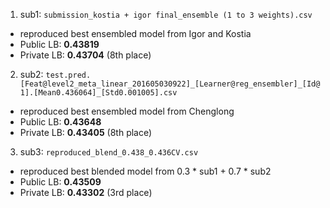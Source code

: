 1. sub1: `submission_kostia + igor final_ensemble (1 to 3 weights).csv`
- reproduced best ensembled model from Igor and Kostia
- Public LB: **0.43819**
- Private LB: **0.43704** (8th place)

2. sub2: `test.pred.[Feat@level2_meta_linear_201605030922]_[Learner@reg_ensembler]_[Id@1].[Mean0.436064]_[Std0.001005].csv`
- reproduced best ensembled model from Chenglong
- Public LB: **0.43648**
- Private LB: **0.43405** (8th place)

3. sub3: `reproduced_blend_0.438_0.436CV.csv`
- reproduced best blended model from 0.3 * sub1 + 0.7 * sub2
- Public LB: **0.43509**
- Private LB: **0.43302** (3rd place)